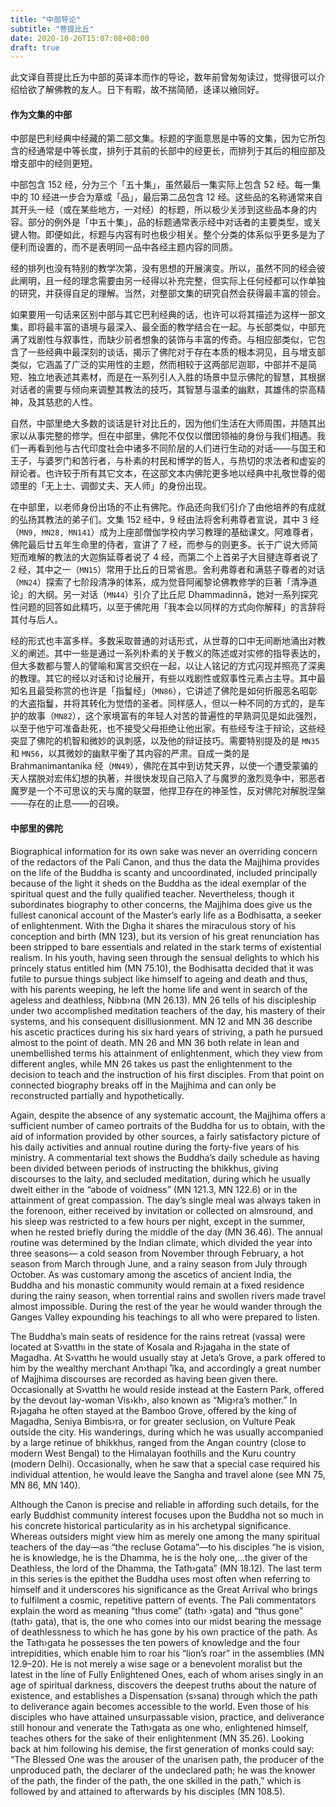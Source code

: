 ```yaml
---
title: "中部导论"
subtitle: "菩提比丘"
date: 2020-10-26T15:07:08+08:00
draft: true
---
```



<div class="alert alert-secondary">
    此文译自菩提比丘为中部的英译本而作的导论，数年前曾匆匆读过，觉得很可以介绍给欲了解佛教的友人。日下有暇，故不揣简陋，迻译以飨同好。
</div>

#### 作为文集的中部

中部是巴利经典中经藏的第二部文集。标题的字面意思是中等的文集，因为它所包含的经通常是中等长度，排列于其前的长部中的经更长，而排列于其后的相应部及增支部中的经则更短。

中部包含 152 经，分为三个「五十集」，虽然最后一集实际上包含 52 经。每一集中的 10 经进一步合为章或「品」，最后第二品包含 12 经。这些品的名称通常来自其开头一经（或在某些地方，一对经）的标题，所以极少关涉到这些品本身的内容。部分的例外是「中五十集」，品的标题通常表示经中对话者的主要类型，或关键人物。即便如此，标题与内容有时也极少相关。整个分类的体系似乎更多是为了便利而设置的，而不是表明同一品中各经主题内容的同质。

经的排列也没有特别的教学次第，没有思想的开展演变。所以，虽然不同的经会彼此阐明，且一经的理念需要由另一经得以补充完整，但实际上任何经都可以作单独的研究，并获得自足的理解。当然，对整部文集的研究自然会获得最丰富的领会。

如果要用一句话来区别中部与其它巴利经典的话，也许可以将其描述为这样一部文集，即将最丰富的语境与最深入、最全面的教学结合在一起。与长部类似，中部充满了戏剧性与叙事性，而缺少前者想象的装饰与丰富的传奇。与相应部类似，它包含了一些经典中最深刻的谈话，揭示了佛陀对于存在本质的根本洞见，且与增支部类似，它涵盖了广泛的实用性的主题，然而相较于这两部尼迦耶，中部并不是简短、独立地表述其素材，而是在一系列引人入胜的场景中显示佛陀的智慧，其根据对话者的需要与倾向来调整其教法的技巧，其智慧与温柔的幽默，其雄伟的崇高精神，及其慈悲的人性。

自然，中部里绝大多数的谈话是针对比丘的，因为他们生活在大师周围，并随其出家以从事完整的修学。但在中部里，佛陀不仅仅以僧团领袖的身份与我们相遇。我们一再看到他与古代印度社会中诸多不同阶层的人们进行生动的对话——与国王和王子，与婆罗门和苦行者，与朴素的村民和博学的哲人，与热切的求法者和虚妄的辩论者。也许较于所有其它文本，在这部文本内佛陀更多地以经典中礼敬世尊的偈颂里的「无上士、调御丈夫、天人师」的身份出现。

在中部里，以老师身份出场的不止有佛陀。作品还向我们引介了由他培养的有成就的弘扬其教法的弟子们。文集 152 经中，9 经由法将舍利弗尊者宣说，其中 3 经（`MN9, MN28, MN141`）成为上座部僧伽学校内学习教理的基础课文。阿难尊者，佛陀最后廿五年生命里的侍者，宣讲了 7 经，而参与的则更多。长于广说大师简短而难解的教法的大迦旃延尊者说了 4 经，而第二个上首弟子大目揵连尊者说了 2 经，其中之一（`MN15`）常用于比丘的日常省思。舍利弗尊者和满慈子尊者的对话（`MN24`）探索了七阶段清净的体系，成为觉音阿阇黎论佛教修学的巨著「清净道论」的大纲。另一对话（`MN44`）引介了比丘尼 Dhammadinnā，她对一系列探究性问题的回答如此精巧，以至于佛陀用「我本会以同样的方式向你解释」的言辞将其付与后人。

经的形式也丰富多样。多数采取普通的对话形式，从世尊的口中无间断地涌出对教义的阐述。其中一些是通过一系列朴素的关于教义的陈述或对实修的指导表达的，但大多数都与警人的譬喻和寓言交织在一起，以让人铭记的方式闪现并照亮了深奥的教理。其它的经以对话和讨论展开，有些以戏剧性或叙事性元素占主导。其中最知名且最受称赏的也许是「指鬘经」（`MN86`），它讲述了佛陀是如何折服恶名昭彰的大盗指鬘，并将其转化为觉悟的圣者。同样感人，但以一种不同的方式的，是车护的故事（`MN82`），这个家境富有的年轻人对苦的普遍性的早熟洞见是如此强烈，以至于他宁可准备赴死，也不接受父母拒绝让他出家。有些经专注于辩论，这些经突显了佛陀的机智和微妙的讽刺感，以及他的辩证技巧。需要特别提及的是 `MN35` 和 `MN56`，以其微妙的幽默平衡了其内容的严肃。自成一类的是 Brahmanimantanika 经（`MN49`），佛陀在其中到访梵天界，以使一个遭受蒙骗的天人摆脱对宏伟幻想的执著，并很快发现自己陷入了与魔罗的激烈竞争中，邪恶者魔罗是一个不可思议的天与魔的联盟，他捍卫存在的神圣性，反对佛陀对解脱涅槃——存在的止息——的召唤。


#### 中部里的佛陀

Biographical information for its own sake was never an overriding concern of the redactors of the Pali Canon, and thus the data the Majjhima provides on the life of the Buddha is scanty and uncoordinated, included principally because of the light it sheds on the Buddha as the ideal exemplar of the spiritual quest and the fully qualified teacher. Nevertheless, though it subordinates biography to other concerns, the Majjhima does give us the fullest canonical account of the Master’s early life as a Bodhisatta, a seeker of enlightenment. With the Dıgha it shares the miraculous story of his conception and birth (MN 123), but its version of his great renunciation has been stripped to bare essentials and related in the stark terms of existential realism. In his youth, having seen through the sensual delights to which his princely status entitled him (MN 75.10), the Bodhisatta decided that it was futile to pursue things subject like himself to ageing and death and thus, with his parents weeping, he left the home life and went in search of the ageless and deathless, Nibb›na (MN 26.13). MN 26 tells of his discipleship under two accomplished meditation teachers of the day, his mastery of their systems, and his consequent disillusionment. MN 12 and MN 36 describe his ascetic practices during his six hard years of striving, a path he pursued almost to the point of death. MN 26 and MN 36 both relate in lean and unembellished terms his attainment of enlightenment, which they view from different angles, while MN 26 takes us past the enlightenment to the decision to teach and the instruction of his first disciples. From that point on connected biography breaks off in the Majjhima and can only be reconstructed partially and hypothetically.

Again, despite the absence of any systematic account, the Majjhima offers a sufficient number of cameo portraits of the Buddha for us to obtain, with the aid of information provided by other sources, a fairly satisfactory picture of his daily activities and annual routine during the forty-five years of his ministry. A commentarial text shows the Buddha’s daily schedule as having been divided between periods of instructing the bhikkhus, giving discourses to the laity, and secluded meditation, during which he usually dwelt either in the “abode of voidness” (MN 121.3, MN 122.6) or in the attainment of great compassion. The day’s single meal was always taken in the forenoon, either received by invitation or collected on almsround, and his sleep was restricted to a few hours per night, except in the summer, when he rested briefly during the middle of the day (MN 36.46). The annual routine was determined by the Indian climate, which divided the year into three seasons— a cold season from November through February, a hot season from March through June, and a rainy season from July through October. As was customary among the ascetics of ancient India, the Buddha and his monastic community would remain at a fixed residence during the rainy season, when torrential rains and swollen rivers made travel almost impossible. During the rest of the year he would wander through the Ganges Valley expounding his teachings to all who were prepared to listen.

The Buddha’s main seats of residence for the rains retreat (vassa) were located at S›vatthı in the state of Kosala and R›jagaha in the state of Magadha. At S›vatthı he would usually stay at Jeta’s Grove, a park offered to him by the wealthy merchant An›thapi ̊ ̃ika, and accordingly a great number of Majjhima discourses are recorded as having been given there. Occasionally at S›vatthı he would reside instead at the Eastern Park, offered by the devout lay-woman Vis›kh›, also known as “Mig›ra’s mother.” In R›jagaha he often stayed at the Bamboo Grove, offered by the king of Magadha, Seniya Bimbis›ra, or for greater seclusion, on Vulture Peak outside the city. His wanderings, during which he was usually accompanied by a large retinue of bhikkhus, ranged from the Angan country (close to modern West Bengal) to the Himalayan foothills and the Kuru country (modern Delhi). Occasionally, when he saw that a special case required his individual attention, he would leave the Sangha and travel alone (see MN 75, MN 86, MN 140).

Although the Canon is precise and reliable in affording such details, for the early Buddhist community interest focuses upon the Buddha not so much in his concrete historical particularity as in his archetypal significance. Whereas outsiders might view him as merely one among the many spiritual teachers of the day—as “the recluse Gotama”—to his disciples “he is vision, he is knowledge, he is the Dhamma, he is the holy one,...the giver of the Deathless, the lord of the Dhamma, the Tath›gata” (MN 18.12). The last term in this series is the epithet the Buddha uses most often when referring to himself and it underscores his significance as the Great Arrival who brings to fulfilment a cosmic, repetitive pattern of events. The Pali commentators explain the word as meaning “thus come” (tath› ›gata) and “thus gone” (tath› gata), that is, the one who comes into our midst bearing the message of deathlessness to which he has gone by his own practice of the path. As the Tath›gata he possesses the ten powers of knowledge and the four intrepidities, which enable him to roar his “lion’s roar” in the assemblies (MN 12.9–20). He is not merely a wise sage or a benevolent moralist but the latest in the line of Fully Enlightened Ones, each of whom arises singly in an age of spiritual darkness, discovers the deepest truths about the nature of existence, and establishes a Dispensation (s›sana) through which the path to deliverance again becomes accessible to the world. Even those of his disciples who have attained unsurpassable vision, practice, and deliverance still honour and venerate the Tath›gata as one who, enlightened himself, teaches others for the sake of their enlightenment (MN 35.26). Looking back at him following his demise, the first generation of monks could say: “The Blessed One was the arouser of the unarisen path, the producer of the unproduced path, the declarer of the undeclared path; he was the knower of the path, the finder of the path, the one skilled in the path,” which is followed by and attained to afterwards by his disciples (MN 108.5).
